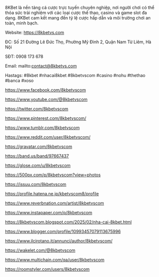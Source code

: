 8KBet là nền tảng cá cược trực tuyến chuyên nghiệp, nơi người chơi có thể thỏa sức trải nghiệm với các loại cược thể thao, casino và game slot đa dạng. 8KBet cam kết mang đến tỷ lệ cược hấp dẫn và môi trường chơi an toàn, minh bạch.

Website: https://8kbetvs.com

ĐC: Số 21 Đường Lê Đức Thọ, Phường Mỹ Đình 2, Quận Nam Từ Liêm, Hà Nội

SĐT: 0908 173 678

Email: mailto:contact@8kbetvs.com

Hastags: #8kbet #nhacai8kbet #8kbetvscom #casino #nohu #thethao #banca #xoso


https://www.facebook.com/8kbetvscom

https://www.youtube.com/@8kbetvscom

https://twitter.com/8kbetvscom

https://www.pinterest.com/8kbetvscom/

https://www.tumblr.com/8kbetvscom

https://www.reddit.com/user/8kbetvscom/

https://gravatar.com/8kbetvscom

https://band.us/band/97667437

https://glose.com/u/8kbetvscom

https://500px.com/p/8kbetvscom?view=photos

https://issuu.com/8kbetvscom

https://profile.hatena.ne.jp/kbetvscom8/profile

https://www.reverbnation.com/artist/8kbetvscom

https://www.instapaper.com/p/8kbetvscom

https://8kbetvscom.blogspot.com/2025/02/nha-cai-8kbet.html

https://www.blogger.com/profile/10993457079113675996

https://www.ilcirotano.it/annunci/author/8kbetvscom/

https://wakelet.com/@8kbetvscom

https://www.multichain.com/qa/user/8kbetvscom

https://roomstyler.com/users/8kbetvscom